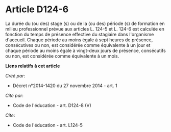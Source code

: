 # Article D124-6

La durée du (ou des) stage (s) ou de la (ou des) période (s) de formation en milieu professionnel prévue aux articles L.
124-5 et L. 124-6 est calculée en fonction du temps de présence effective du stagiaire dans l'organisme d'accueil. Chaque
période au moins égale à sept heures de présence, consécutives ou non, est considérée comme équivalente à un jour et chaque
période au moins égale à vingt-deux jours de présence, consécutifs ou non, est considérée comme équivalente à un mois.

**Liens relatifs à cet article**

_Créé par_:

  - Décret n°2014-1420 du 27 novembre 2014 - art. 1

_Cité par_:

  - Code de l'éducation - art. D124-8 (V)

_Cite_:

  - Code de l'éducation - art. L124-5

